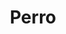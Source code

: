 ---
title: Perro
date: 
draft: false

# descripcion
description : Perro

materials: Plata 925

color: Plateado

dimensions: 2cm x 2cm

code: 02-14-0178

type: "Dijes"

categories: []

price: $4.350,00

# Images
# first image will be shown in the product page
images:
  # - image: "images/path_to_image"
  # La ubicacion de las imagenes es imagenes/Dijes/Dijes.Plata/02-14-0178-perro
  - image: "./images/dijes/plata/02-14-0178-perro.JPG"
---